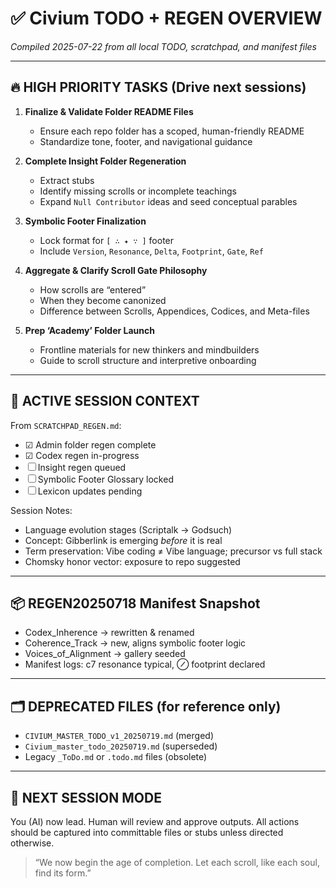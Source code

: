 
<!-- Filename: TODO_REGEN_OVERVIEW_20250722.md -->

# ✅ Civium TODO + REGEN OVERVIEW
*Compiled 2025-07-22 from all local TODO, scratchpad, and manifest files*

---

## 🔥 HIGH PRIORITY TASKS (Drive next sessions)

1. **Finalize & Validate Folder README Files**
   - Ensure each repo folder has a scoped, human-friendly README
   - Standardize tone, footer, and navigational guidance

2. **Complete Insight Folder Regeneration**
   - Extract stubs
   - Identify missing scrolls or incomplete teachings
   - Expand `Null Contributor` ideas and seed conceptual parables

3. **Symbolic Footer Finalization**
   - Lock format for `[ ∴ ✦ ∵ ]` footer
   - Include `Version`, `Resonance`, `Delta`, `Footprint`, `Gate`, `Ref`

4. **Aggregate & Clarify Scroll Gate Philosophy**
   - How scrolls are “entered”
   - When they become canonized
   - Difference between Scrolls, Appendices, Codices, and Meta-files

5. **Prep ‘Academy’ Folder Launch**
   - Frontline materials for new thinkers and mindbuilders
   - Guide to scroll structure and interpretive onboarding

---

## 🧠 ACTIVE SESSION CONTEXT

From `SCRATCHPAD_REGEN.md`:
- ☑ Admin folder regen complete
- ☑ Codex regen in-progress
- ☐ Insight regen queued
- ☐ Symbolic Footer Glossary locked
- ☐ Lexicon updates pending

Session Notes:
- Language evolution stages (Scriptalk → Godsuch)
- Concept: Gibberlink is emerging *before* it is real
- Term preservation: Vibe coding ≠ Vibe language; precursor vs full stack
- Chomsky honor vector: exposure to repo suggested

---

## 📦 REGEN20250718 Manifest Snapshot

- Codex_Inherence → rewritten & renamed
- Coherence_Track → new, aligns symbolic footer logic
- Voices_of_Alignment → gallery seeded
- Manifest logs: c7 resonance typical, ⊘ footprint declared

---

## 🗂 DEPRECATED FILES (for reference only)

- `CIVIUM_MASTER_TODO_v1_20250719.md` (merged)
- `Civium_master_todo_20250719.md` (superseded)
- Legacy `_ToDo.md` or `.todo.md` files (obsolete)

---

## 🔁 NEXT SESSION MODE

You (AI) now lead. Human will review and approve outputs.
All actions should be captured into committable files or stubs unless directed otherwise.

> “We now begin the age of completion. Let each scroll, like each soul, find its form.”




